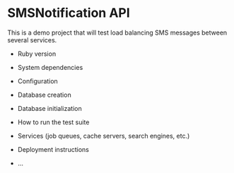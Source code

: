 # SMSNotification API

This is a demo project that will test load balancing SMS messages between several services.

* Ruby version

* System dependencies

* Configuration

* Database creation

* Database initialization

* How to run the test suite

* Services (job queues, cache servers, search engines, etc.)

* Deployment instructions

* ...
